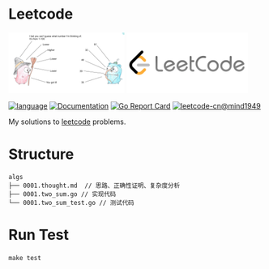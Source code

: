 # Leetcode

<p align='left'>
<img src='./assets/imgs/golang-algs.jpeg'  height="120">
<img src='./assets/imgs/leetcode-logo.jpeg'  height="120">
</p>

[![language](https://img.shields.io/badge/language-Golang-blue)](https://golang.org/)
[![Documentation](https://godoc.org/github.com/mind1949/leetcode?status.svg)](https://pkg.go.dev/github.com/mind1949/leetcode?tab=doc)
[![Go Report Card](https://goreportcard.com/badge/github.com/mind1949/leetcode)](https://goreportcard.com/report/github.com/mind1949/leetcode) 
[![leetcode-cn@mind1949](https://img.shields.io/badge/leetcode--cn-%40mind1949-yellow)](https://leetcode-cn.com/u/mind1949/)

My solutions to [leetcode](https://leetcode-cn.com/) problems.

# Structure

```
algs
├── 0001.thought.md  // 思路、正确性证明、复杂度分析
├── 0001.two_sum.go // 实现代码
└── 0001.two_sum_test.go // 测试代码
```

# Run Test
`make test`